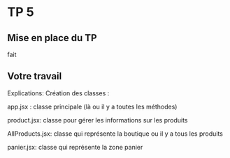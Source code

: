 # TP 5

## Mise en place du TP
fait
## Votre travail

Explications:
Création des classes :

app.jsx : classe principale (là ou il y a toutes les méthodes)

product.jsx: classe pour gérer les informations sur les produits

AllProducts.jsx: classe qui représente la boutique ou il y a tous les produits

panier.jsx: classe qui représente la zone panier
